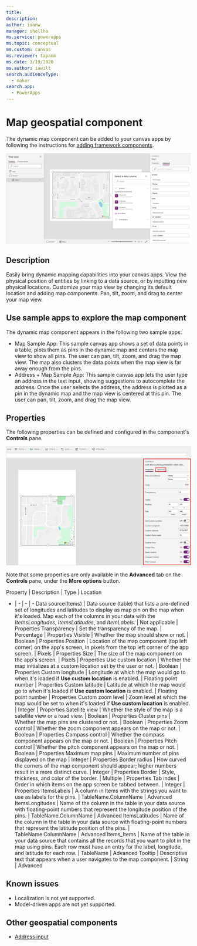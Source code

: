 ```yaml
---
title: 
description: 
author: iaanw
manager: shellha
ms.service: powerapps
ms.topic: conceptual
ms.custom: canvas
ms.reviewer: tapanm
ms.date: 3/19/2020
ms.author: iawilt
search.audienceType: 
  - maker
search.app: 
  - PowerApps
---
```



# Map geospatial component

The dynamic map component can be added to your canvas apps by following the instructions for [adding framework components](/powerapps/developer/component-framework/component-framework-for-canvas-apps#add-components-to-a-canvas-app). 

![](./media/augmented-geospatial/geospatial-map-component.png)

## Description

Easily bring dynamic mapping capabilities into your canvas apps. View the physical position of entities by linking to a data source, or by inputting new physical locations. Customize your map view by changing its default location and adding map components. Pan, tilt, zoom, and drag to center your map view.

## Use sample apps to explore the map component

The dynamic map component appears in the following two sample apps:
- Map Sample App: This sample canvas app shows a set of data points in a table, plots them as pins in the dynamic map and centers the map view to show all pins. The user can pan, tilt, zoom, and drag the map view. The map also clusters the data points when the map view is far away enough from the pins.
- Address + Map Sample App: This sample canvas app lets the user type an address in the text input, showing suggestions to autocomplete the address. Once the user selects the address, the address is plotted as a pin in the dynamic map and the map view is centered at this pin. The user can pan, tilt, zoom, and drag the map view.

## Properties

The following properties can be defined and configured in the component's **Controls** pane. 

![](./media/augmented-geospatial/geospatial-controls.png)

Note that some properties are only available in the **Advanced** tab on the **Controls** pane, under the **More options** button.

Property | Description | Type | Location
- | - | - | -
Data source(Items) | Data source (table) that lists a pre-defined set of longitudes and latitudes to display as map pin on the map when it's loaded. Map each of the columns in your data with the *ItemsLongitudes*, *ItemsLatitudes*, and *ItemLabels*. | Not applicable | Properties
Transparency | Set the transparency of the map. | Percentage | Properties
Visible | Whether the map should show or not. | Boolean | Properties
Position | Location of the map component (top left corner) on the app's screen, in pixels from the top left corner of the app screen. | Pixels | Properties
Size | The size of the map component on the app's screen. | Pixels | Properties
Use custom location | Whether the map initializes at a custom location set by the user or not. | Boolean | Properties
Custom longitude | Longitude at which the map would go to when it's loaded if **Use custom location** is enabled. | Floating point number | Properties
Custom latitude | Latitude at which the map would go to when it's loaded if **Use custom location** is enabled. | Floating point number | Properties
Custom zoom level | Zoom level at which the map would be set to when it's loaded if **Use custom location** is enabled. | Integer | Properties
Satellite view | Whether the style of the map is a satellite view or a road view. | Boolean | Properties
Cluster pins | Whether the map pins are clustered or not. | Boolean | Properties
Zoom control | Whether the zoom component appears on the map or not. | Boolean | Properties
Compass control | Whether the compass component appears on the map or not. | Boolean | Properties
Pitch control | Whether the pitch component appears on the map or not. | Boolean | Properties
Maximum map pins | Maximum number of pins displayed on the map | Integer | Properties
Border radius | How curved the corners of the map component should appear; higher numbers result in a more distinct curve. | Integer | Properties
Border | Style, thickness, and color of the border. | Multiple | Properties
Tab index | Order in which items on the app screen be tabbed between. | Integer | Properties
ItemsLabels | A column in Items with the strings you want to use as labels for the pins. | TableName.ColumnName | Advanced
ItemsLongitudes | Name of the column in the table in your data source with floating-point numbers that represent the longitude position of the pins. | TableName.ColumnName | Advanced
ItemsLatitudes | Name of the column in the table in your data source with floating-point numbers that represent the latitude position of the pins. | TableName.ColumnName | Advanced
Items_Items | Name of the table in your data source that contains all the records that you want to plot in the map using pins. Each row must have an entry for the label, longitude, and latitude for each row. | TableName | Advanced
Tooltip | Descriptive text that appears when a user navigates to the map component. | String | Advanced

## Known issues

- Localization is not yet supported.
- Model-driven apps are not yet supported.


## Other geospatial components
- [Address input](geospatial-component-input-address.md)

